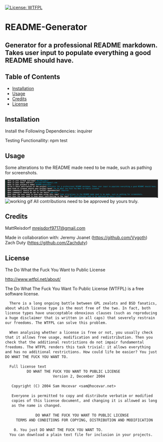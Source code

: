 [![License: WTFPL](https://img.shields.io/badge/License-WTFPL-brightgreen.svg)](http://www.wtfpl.net/about/)
# README-Generator

## Generator for a professional README markdown. Takes user input to populate everything a good README should have.


## Table of Contents

- [Installation](#Installation)
- [Usage](#Usage)
- [Credits](#Credits)
- [License](#License)

## Installation

Install the Following Dependencies:
inquirer

Testing Functionallity:
npm test

## Usage

Some alterations to the README made need to be made, such as pathing for screenshots.

![screenshot](./assets/images/screenshot.png)
![working gif](./assets/images/recording.gif)
All contributions need to be approved by yours truly.

## Credits

MattReisdorf
mreisdorf9717@gmail.com

Made in collaboration with:
Jeremy Joanet (https://github.com/Vygoth)
Zach Duty (https://github.com/Zachduty)

## License

The Do What the Fuck You Want to Public License

http://www.wtfpl.net/about/

The Do What The Fuck You Want To Public License (WTFPL) is a free software license.

      There is a long ongoing battle between GPL zealots and BSD fanatics, about which license type is the most free of the two. In fact, both license types have unacceptable obnoxious clauses (such as reproducing a huge disclaimer that is written in all caps) that severely restrain our freedoms. The WTFPL can solve this problem.
      
      When analysing whether a license is free or not, you usually check that it allows free usage, modification and redistribution. Then you check that the additional restrictions do not impair fundamental freedoms. The WTFPL renders this task trivial: it allows everything and has no additional restrictions. How could life be easier? You just DO WHAT THE FUCK YOU WANT TO.
      
      Full license text
              DO WHAT THE FUCK YOU WANT TO PUBLIC LICENSE 
                          Version 2, December 2004 
      
       Copyright (C) 2004 Sam Hocevar <sam@hocevar.net> 
      
       Everyone is permitted to copy and distribute verbatim or modified 
       copies of this license document, and changing it is allowed as long 
       as the name is changed. 
      
                  DO WHAT THE FUCK YOU WANT TO PUBLIC LICENSE 
         TERMS AND CONDITIONS FOR COPYING, DISTRIBUTION AND MODIFICATION 
      
        0. You just DO WHAT THE FUCK YOU WANT TO.
      You can download a plain text file for inclusion in your projects.


